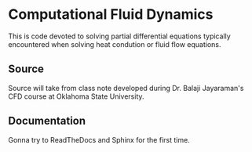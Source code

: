 # Computational Fluid Dynamics
This is code devoted to solving partial differential equations typically encountered when solving heat condution or fluid flow equations.

## Source
Source will take from class note developed during Dr. Balaji Jayaraman's CFD course at Oklahoma State University.

## Documentation
Gonna try to ReadTheDocs and Sphinx for the first time.
